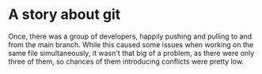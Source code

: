 # A story about git

Once, there was a group of developers, happily pushing and pulling to and from the main branch. While this caused some issues when working on the same file simultaneously, it wasn't that big of a problem, as there were only three of them, so chances of them introducing conflicts were pretty low.

